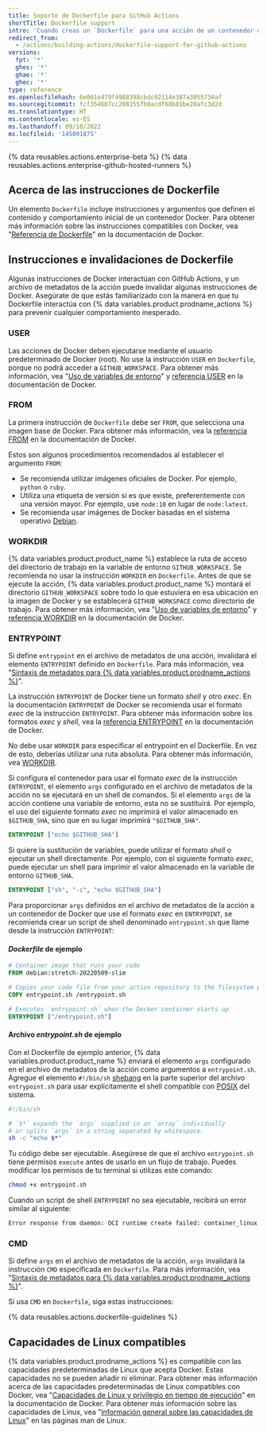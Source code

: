 ```yaml
---
title: Soporte de Dockerfile para GitHub Actions
shortTitle: Dockerfile support
intro: 'Cuando creas un `Dockerfile` para una acción de un contenedor de Docker, debes ser consciente de cómo interactúan algunas instrucciones de Docker con GitHub Actions y con el archivo de metadatos de la acción.'
redirect_from:
  - /actions/building-actions/dockerfile-support-for-github-actions
versions:
  fpt: '*'
  ghes: '*'
  ghae: '*'
  ghec: '*'
type: reference
ms.openlocfilehash: 6e061e479f4988398cbdc92114e387a3055734af
ms.sourcegitcommit: fcf3546b7cc208155fb8acdf68b81be28afc3d2d
ms.translationtype: HT
ms.contentlocale: es-ES
ms.lasthandoff: 09/10/2022
ms.locfileid: '145091875'
---
```

{% data reusables.actions.enterprise-beta %} {% data reusables.actions.enterprise-github-hosted-runners %}

## Acerca de las instrucciones de Dockerfile

Un elemento `Dockerfile` incluye instrucciones y argumentos que definen el contenido y comportamiento inicial de un contenedor Docker. Para obtener más información sobre las instrucciones compatibles con Docker, vea "[Referencia de Dockerfile](https://docs.docker.com/engine/reference/builder/)" en la documentación de Docker.

## Instrucciones e invalidaciones de Dockerfile

Algunas instrucciones de Docker interactúan con GitHub Actions, y un archivo de metadatos de la acción puede invalidar algunas instrucciones de Docker. Asegúrate de que estás familiarizado con la manera en que tu Dockerfile interactúa con {% data variables.product.prodname_actions %} para prevenir cualquier comportamiento inesperado.

### USER

Las acciones de Docker deben ejecutarse mediante el usuario predeterminado de Docker (root). No use la instrucción `USER` en `Dockerfile`, porque no podrá acceder a `GITHUB_WORKSPACE`. Para obtener más información, vea "[Uso de variables de entorno](/actions/configuring-and-managing-workflows/using-environment-variables)" y [referencia USER](https://docs.docker.com/engine/reference/builder/#user) en la documentación de Docker.

### FROM

La primera instrucción de `Dockerfile` debe ser `FROM`, que selecciona una imagen base de Docker. Para obtener más información, vea la [referencia FROM](https://docs.docker.com/engine/reference/builder/#from) en la documentación de Docker.

Estos son algunos procedimientos recomendados al establecer el argumento `FROM`:

- Se recomienda utilizar imágenes oficiales de Docker. Por ejemplo, `python` o `ruby`.
- Utiliza una etiqueta de versión si es que existe, preferentemente con una versión mayor. Por ejemplo, use `node:10` en lugar de `node:latest`.
- Se recomienda usar imágenes de Docker basadas en el sistema operativo [Debian](https://www.debian.org/).

### WORKDIR

{% data variables.product.product_name %} establece la ruta de acceso del directorio de trabajo en la variable de entorno `GITHUB_WORKSPACE`. Se recomienda no usar la instrucción `WORKDIR` en `Dockerfile`. Antes de que se ejecute la acción, {% data variables.product.product_name %} montará el directorio `GITHUB_WORKSPACE` sobre todo lo que estuviera en esa ubicación en la imagen de Docker y se establecerá `GITHUB_WORKSPACE` como directorio de trabajo. Para obtener más información, vea "[Uso de variables de entorno](/actions/configuring-and-managing-workflows/using-environment-variables)" y [referencia WORKDIR](https://docs.docker.com/engine/reference/builder/#workdir) en la documentación de Docker.

### ENTRYPOINT

Si define `entrypoint` en el archivo de metadatos de una acción, invalidará el elemento `ENTRYPOINT` definido en `Dockerfile`. Para más información, vea "[Sintaxis de metadatos para {% data variables.product.prodname_actions %}](/actions/creating-actions/metadata-syntax-for-github-actions/#runsentrypoint)".

La instrucción `ENTRYPOINT` de Docker tiene un formato _shell_ y otro _exec_. En la documentación `ENTRYPOINT` de Docker se recomienda usar el formato _exec_ de la instrucción `ENTRYPOINT`. Para obtener más información sobre los formatos _exec_ y _shell_, vea la [referencia ENTRYPOINT](https://docs.docker.com/engine/reference/builder/#entrypoint) en la documentación de Docker.

No debe usar `WORKDIR` para especificar el entrypoint en el Dockerfile. En vez de esto, deberías utilizar una ruta absoluta. Para obtener más información, vea [WORKDIR](#workdir).

Si configura el contenedor para usar el formato _exec_ de la instrucción `ENTRYPOINT`, el elemento `args` configurado en el archivo de metadatos de la acción no se ejecutará en un shell de comandos. Si el elemento `args` de la acción contiene una variable de entorno, esta no se sustituirá. Por ejemplo, el uso del siguiente formato _exec_ no imprimirá el valor almacenado en `$GITHUB_SHA`, sino que en su lugar imprimirá `"$GITHUB_SHA"`.

```dockerfile
ENTRYPOINT ["echo $GITHUB_SHA"]
```

 Si quiere la sustitución de variables, puede utilizar el formato _shell_ o ejecutar un shell directamente. Por ejemplo, con el siguiente formato _exec_, puede ejecutar un shell para imprimir el valor almacenado en la variable de entorno `GITHUB_SHA`.

```dockerfile
ENTRYPOINT ["sh", "-c", "echo $GITHUB_SHA"]
```

 Para proporcionar `args` definidos en el archivo de metadatos de la acción a un contenedor de Docker que use el formato _exec_ en `ENTRYPOINT`, se recomienda crear un script de shell denominado `entrypoint.sh` que llame desde la instrucción `ENTRYPOINT`:

#### *Dockerfile* de ejemplo

```dockerfile
# Container image that runs your code
FROM debian:stretch-20220509-slim

# Copies your code file from your action repository to the filesystem path `/` of the container
COPY entrypoint.sh /entrypoint.sh

# Executes `entrypoint.sh` when the Docker container starts up
ENTRYPOINT ["/entrypoint.sh"]
```

#### Archivo *entrypoint.sh* de ejemplo

Con el Dockerfile de ejemplo anterior, {% data variables.product.product_name %} enviará el elemento `args` configurado en el archivo de metadatos de la acción como argumentos a `entrypoint.sh`. Agregue el elemento `#!/bin/sh` [shebang](https://en.wikipedia.org/wiki/Shebang_(Unix)) en la parte superior del archivo `entrypoint.sh` para usar explícitamente el shell compatible con [POSIX](https://en.wikipedia.org/wiki/POSIX) del sistema.

``` sh
#!/bin/sh

# `$*` expands the `args` supplied in an `array` individually
# or splits `args` in a string separated by whitespace.
sh -c "echo $*"
```

Tu código debe ser ejecutable. Asegúrese de que el archivo `entrypoint.sh` tiene permisos `execute` antes de usarlo en un flujo de trabajo. Puedes modificar los permisos de tu terminal si utilizas este comando:
  ``` sh
  chmod +x entrypoint.sh
  ```

Cuando un script de shell `ENTRYPOINT` no sea ejecutable, recibirá un error similar al siguiente:

``` sh
Error response from daemon: OCI runtime create failed: container_linux.go:348: starting container process caused "exec: \"/entrypoint.sh\": permission denied": unknown
```

### CMD

Si define `args` en el archivo de metadatos de la acción, `args` invalidará la instrucción `CMD` especificada en `Dockerfile`. Para más información, vea "[Sintaxis de metadatos para {% data variables.product.prodname_actions %}](/actions/creating-actions/metadata-syntax-for-github-actions#runsargs)".

Si usa `CMD` en `Dockerfile`, siga estas instrucciones:

{% data reusables.actions.dockerfile-guidelines %}

## Capacidades de Linux compatibles

{% data variables.product.prodname_actions %} es compatible con las capacidades predeterminadas de Linux que acepta Docker. Estas capacidades no se pueden añadir ni eliminar. Para obtener más información acerca de las capacidades predeterminadas de Linux compatibles con Docker, vea "[Capacidades de Linux y privilegio en tiempo de ejecución](https://docs.docker.com/engine/reference/run/#runtime-privilege-and-linux-capabilities)" en la documentación de Docker. Para obtener más información sobre las capacidades de Linux, vea "[Información general sobre las capacidades de Linux](http://man7.org/linux/man-pages/man7/capabilities.7.html)" en las páginas man de Linux.

